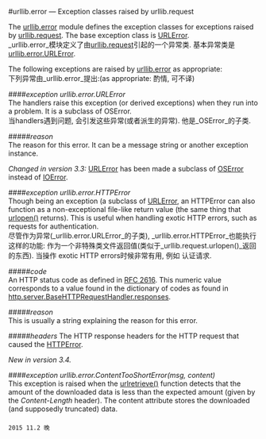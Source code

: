 #urllib.error — Exception classes raised by urllib.request

The [urllib.error](https://docs.python.org/3/library/urllib.error.html#module-urllib.error) module defines the exception classes for exceptions raised by [urllib.request](https://docs.python.org/3/library/urllib.request.html#module-urllib.request). The base exception class is [URLError](https://docs.python.org/3/library/urllib.error.html#urllib.error.URLError).  
_urllib.error_模块定义了由[urllib.request](https://github.com/time-river/spider/blob/master/document/urllib_request.md)引起的一个异常类. 基本异常类是[urllib.error.URLError](#URLError).  

The following exceptions are raised by [urllib.error](https://docs.python.org/3/library/urllib.error.html#module-urllib.error) as appropriate:  
下列异常由_urllib.error_提出:(as appropriate: 酌情, 可不译)  

####_exception urllib.error.URLError_  
The handlers raise this exception (or derived exceptions) when they run into a problem. It is a subclass of OSError.  
当handlers遇到问题, 会引发这些异常(或者派生的异常). 他是_OSError_的子类.  

#####_reason_  
The reason for this error. It can be a message string or another exception instance.  

_Changed in version 3.3:_ [URLError](https://docs.python.org/3/library/urllib.error.html#urllib.error.URLError) has been made a subclass of [OSError](https://docs.python.org/3/library/exceptions.html#OSError) instead of [IOError](https://docs.python.org/3/library/exceptions.html#IOError).  

####_exception urllib.error.HTTPError_  
Though being an exception (a subclass of [URLError](https://docs.python.org/3/library/urllib.error.html#urllib.error.URLError), an HTTPError can also function as a non-exceptional file-like return value (the same thing that [urlopen()](https://docs.python.org/3/library/urllib.request.html#urllib.request.urlopen) returns). This is useful when handling exotic HTTP errors, such as requests for authentication.  
尽管作为异常(_urllib.error.URLError_的子类), _urllib.error.HTTPError_也能执行这样的功能: 作为一个非特殊类文件返回值(类似于_urllib.request.urlopen()_返回的东西). 当操作 exotic HTTP errors时候非常有用, 例如 认证请求.  

#####_code_  
An HTTP status code as defined in [RFC 2616](http://www.faqs.org/rfcs/rfc2616.html). This numeric value corresponds to a value found in the dictionary of codes as found in [http.server.BaseHTTPRequestHandler.responses](https://docs.python.org/3/library/http.server.html#http.server.BaseHTTPRequestHandler.responses).  

#####_reason_  
This is usually a string explaining the reason for this error.  

#####_headers_
The HTTP response headers for the HTTP request that caused the [HTTPError](https://docs.python.org/3/library/urllib.error.html#urllib.error.HTTPError).

_New in version 3.4._

####_exception urllib.error.ContentTooShortError(msg, content)_  
This exception is raised when the [urlretrieve()](https://docs.python.org/3/library/urllib.request.html#urllib.request.urlretrieve) function detects that the amount of the downloaded data is less than the expected amount (given by the _Content-Length_ header). The content attribute stores the downloaded (and supposedly truncated) data.

####
```
2015 11.2 晚
```
